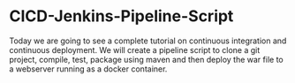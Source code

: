 # CICD-Jenkins-Pipeline-Script
Today we are going to see a complete tutorial on continuous integration and continuous deployment. We will create a pipeline script to clone a git project, compile, test, package using maven and then deploy the war file to a webserver running as a docker container.
